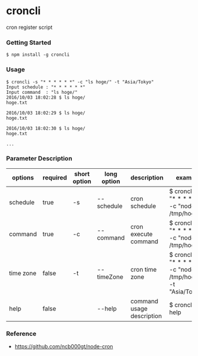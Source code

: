 croncli
================
cron register script

### Getting Started
``` install
$ npm install -g croncli
```

### Usage
```
$ croncli -s "* * * * * *" -c "ls hoge/" -t "Asia/Tokyo"
Input schedule : "* * * * * *"
Input command  : "ls hoge/"
2016/10/03 18:02:28 $ ls hoge/
hoge.txt

2016/10/03 18:02:29 $ ls hoge/
hoge.txt

2016/10/03 18:02:30 $ ls hoge/
hoge.txt

...
```

### Parameter Description
| options  | required | short option | long option | description               | example                                           |
| ---------|----------|--------------|-------------|---------------------------|---------------------------------------------------|
| schedule | true     | -s           | --schedule  | cron schedule             | $ croncli -s "* * * * * *" -c "node /tmp/hoge.js" |
| command  | true     | -c           | --command   | cron execute command      | $ croncli -s "* * * * * *" -c "node /tmp/hoge.js" |
| time zone| false    | -t           | --timeZone  | cron time zone            | $ croncli -s "* * * * * *" -c "node /tmp/hoge.js" -t "Asia/Tokyo" |
| help     | false    |              | --help      | command usage description | $ croncli --help                                  |

### Reference
- https://github.com/ncb000gt/node-cron

